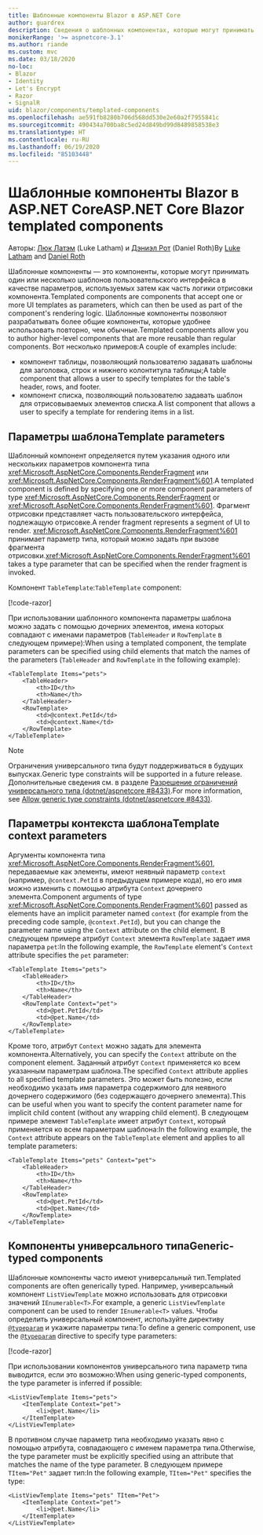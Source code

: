 ```yaml
---
title: Шаблонные компоненты Blazor в ASP.NET Core
author: guardrex
description: Сведения о шаблонных компонентах, которые могут принимать один или несколько шаблонов пользовательского интерфейса в качестве параметров, используемых затем как часть логики отрисовки компонента.
monikerRange: '>= aspnetcore-3.1'
ms.author: riande
ms.custom: mvc
ms.date: 03/18/2020
no-loc:
- Blazor
- Identity
- Let's Encrypt
- Razor
- SignalR
uid: blazor/components/templated-components
ms.openlocfilehash: ae591fb8280b706d568dd530e2e60a2f7955841c
ms.sourcegitcommit: 490434a700ba8c5ed24d849bd99d8489858538e3
ms.translationtype: HT
ms.contentlocale: ru-RU
ms.lasthandoff: 06/19/2020
ms.locfileid: "85103448"
---
```

# <a name="aspnet-core-blazor-templated-components"></a><span data-ttu-id="20d8b-103">Шаблонные компоненты Blazor в ASP.NET Core</span><span class="sxs-lookup"><span data-stu-id="20d8b-103">ASP.NET Core Blazor templated components</span></span>

<span data-ttu-id="20d8b-104">Авторы: [Люк Латэм](https://github.com/guardrex) (Luke Latham) и [Дэниэл Рот](https://github.com/danroth27) (Daniel Roth)</span><span class="sxs-lookup"><span data-stu-id="20d8b-104">By [Luke Latham](https://github.com/guardrex) and [Daniel Roth](https://github.com/danroth27)</span></span>

<span data-ttu-id="20d8b-105">Шаблонные компоненты — это компоненты, которые могут принимать один или несколько шаблонов пользовательского интерфейса в качестве параметров, используемых затем как часть логики отрисовки компонента.</span><span class="sxs-lookup"><span data-stu-id="20d8b-105">Templated components are components that accept one or more UI templates as parameters, which can then be used as part of the component's rendering logic.</span></span> <span data-ttu-id="20d8b-106">Шаблонные компоненты позволяют разрабатывать более общие компоненты, которые удобнее использовать повторно, чем обычные.</span><span class="sxs-lookup"><span data-stu-id="20d8b-106">Templated components allow you to author higher-level components that are more reusable than regular components.</span></span> <span data-ttu-id="20d8b-107">Вот несколько примеров:</span><span class="sxs-lookup"><span data-stu-id="20d8b-107">A couple of examples include:</span></span>

* <span data-ttu-id="20d8b-108">компонент таблицы, позволяющий пользователю задавать шаблоны для заголовка, строк и нижнего колонтитула таблицы;</span><span class="sxs-lookup"><span data-stu-id="20d8b-108">A table component that allows a user to specify templates for the table's header, rows, and footer.</span></span>
* <span data-ttu-id="20d8b-109">компонент списка, позволяющий пользователю задавать шаблон для отрисовываемых элементов списка.</span><span class="sxs-lookup"><span data-stu-id="20d8b-109">A list component that allows a user to specify a template for rendering items in a list.</span></span>

## <a name="template-parameters"></a><span data-ttu-id="20d8b-110">Параметры шаблона</span><span class="sxs-lookup"><span data-stu-id="20d8b-110">Template parameters</span></span>

<span data-ttu-id="20d8b-111">Шаблонный компонент определяется путем указания одного или нескольких параметров компонента типа <xref:Microsoft.AspNetCore.Components.RenderFragment> или <xref:Microsoft.AspNetCore.Components.RenderFragment%601>.</span><span class="sxs-lookup"><span data-stu-id="20d8b-111">A templated component is defined by specifying one or more component parameters of type <xref:Microsoft.AspNetCore.Components.RenderFragment> or <xref:Microsoft.AspNetCore.Components.RenderFragment%601>.</span></span> <span data-ttu-id="20d8b-112">Фрагмент отрисовки представляет часть пользовательского интерфейса, подлежащую отрисовке.</span><span class="sxs-lookup"><span data-stu-id="20d8b-112">A render fragment represents a segment of UI to render.</span></span> <span data-ttu-id="20d8b-113"><xref:Microsoft.AspNetCore.Components.RenderFragment%601> принимает параметр типа, который можно задать при вызове фрагмента отрисовки.</span><span class="sxs-lookup"><span data-stu-id="20d8b-113"><xref:Microsoft.AspNetCore.Components.RenderFragment%601> takes a type parameter that can be specified when the render fragment is invoked.</span></span>

<span data-ttu-id="20d8b-114">Компонент `TableTemplate`:</span><span class="sxs-lookup"><span data-stu-id="20d8b-114">`TableTemplate` component:</span></span>

[!code-razor[](../common/samples/3.x/BlazorWebAssemblySample/Components/TableTemplate.razor)]

<span data-ttu-id="20d8b-115">При использовании шаблонного компонента параметры шаблона можно задать с помощью дочерних элементов, имена которых совпадают с именами параметров (`TableHeader` и `RowTemplate` в следующем примере):</span><span class="sxs-lookup"><span data-stu-id="20d8b-115">When using a templated component, the template parameters can be specified using child elements that match the names of the parameters (`TableHeader` and `RowTemplate` in the following example):</span></span>

```razor
<TableTemplate Items="pets">
    <TableHeader>
        <th>ID</th>
        <th>Name</th>
    </TableHeader>
    <RowTemplate>
        <td>@context.PetId</td>
        <td>@context.Name</td>
    </RowTemplate>
</TableTemplate>
```

> [!NOTE]
> <span data-ttu-id="20d8b-116">Ограничения универсального типа будут поддерживаться в будущих выпусках.</span><span class="sxs-lookup"><span data-stu-id="20d8b-116">Generic type constraints will be supported in a future release.</span></span> <span data-ttu-id="20d8b-117">Дополнительные сведения см. в разделе [Разрешение ограничений универсального типа (dotnet/aspnetcore #8433)](https://github.com/dotnet/aspnetcore/issues/8433).</span><span class="sxs-lookup"><span data-stu-id="20d8b-117">For more information, see [Allow generic type constraints (dotnet/aspnetcore #8433)](https://github.com/dotnet/aspnetcore/issues/8433).</span></span>

## <a name="template-context-parameters"></a><span data-ttu-id="20d8b-118">Параметры контекста шаблона</span><span class="sxs-lookup"><span data-stu-id="20d8b-118">Template context parameters</span></span>

<span data-ttu-id="20d8b-119">Аргументы компонента типа <xref:Microsoft.AspNetCore.Components.RenderFragment%601>, передаваемые как элементы, имеют неявный параметр `context` (например, `@context.PetId` в предыдущем примере кода), но его имя можно изменить с помощью атрибута `Context` дочернего элемента.</span><span class="sxs-lookup"><span data-stu-id="20d8b-119">Component arguments of type <xref:Microsoft.AspNetCore.Components.RenderFragment%601> passed as elements have an implicit parameter named `context` (for example from the preceding code sample, `@context.PetId`), but you can change the parameter name using the `Context` attribute on the child element.</span></span> <span data-ttu-id="20d8b-120">В следующем примере атрибут `Context` элемента `RowTemplate` задает имя параметра `pet`:</span><span class="sxs-lookup"><span data-stu-id="20d8b-120">In the following example, the `RowTemplate` element's `Context` attribute specifies the `pet` parameter:</span></span>

```razor
<TableTemplate Items="pets">
    <TableHeader>
        <th>ID</th>
        <th>Name</th>
    </TableHeader>
    <RowTemplate Context="pet">
        <td>@pet.PetId</td>
        <td>@pet.Name</td>
    </RowTemplate>
</TableTemplate>
```

<span data-ttu-id="20d8b-121">Кроме того, атрибут `Context` можно задать для элемента компонента.</span><span class="sxs-lookup"><span data-stu-id="20d8b-121">Alternatively, you can specify the `Context` attribute on the component element.</span></span> <span data-ttu-id="20d8b-122">Заданный атрибут `Context` применяется ко всем указанным параметрам шаблона.</span><span class="sxs-lookup"><span data-stu-id="20d8b-122">The specified `Context` attribute applies to all specified template parameters.</span></span> <span data-ttu-id="20d8b-123">Это может быть полезно, если необходимо указать имя параметра содержимого для неявного дочернего содержимого (без содержащего дочернего элемента).</span><span class="sxs-lookup"><span data-stu-id="20d8b-123">This can be useful when you want to specify the content parameter name for implicit child content (without any wrapping child element).</span></span> <span data-ttu-id="20d8b-124">В следующем примере элемент `TableTemplate` имеет атрибут `Context`, который применяется ко всем параметрам шаблона:</span><span class="sxs-lookup"><span data-stu-id="20d8b-124">In the following example, the `Context` attribute appears on the `TableTemplate` element and applies to all template parameters:</span></span>

```razor
<TableTemplate Items="pets" Context="pet">
    <TableHeader>
        <th>ID</th>
        <th>Name</th>
    </TableHeader>
    <RowTemplate>
        <td>@pet.PetId</td>
        <td>@pet.Name</td>
    </RowTemplate>
</TableTemplate>
```

## <a name="generic-typed-components"></a><span data-ttu-id="20d8b-125">Компоненты универсального типа</span><span class="sxs-lookup"><span data-stu-id="20d8b-125">Generic-typed components</span></span>

<span data-ttu-id="20d8b-126">Шаблонные компоненты часто имеют универсальный тип.</span><span class="sxs-lookup"><span data-stu-id="20d8b-126">Templated components are often generically typed.</span></span> <span data-ttu-id="20d8b-127">Например, универсальный компонент `ListViewTemplate` можно использовать для отрисовки значений `IEnumerable<T>`.</span><span class="sxs-lookup"><span data-stu-id="20d8b-127">For example, a generic `ListViewTemplate` component can be used to render `IEnumerable<T>` values.</span></span> <span data-ttu-id="20d8b-128">Чтобы определить универсальный компонент, используйте директиву [`@typeparam`](xref:mvc/views/razor#typeparam) и укажите параметры типа:</span><span class="sxs-lookup"><span data-stu-id="20d8b-128">To define a generic component, use the [`@typeparam`](xref:mvc/views/razor#typeparam) directive to specify type parameters:</span></span>

[!code-razor[](../common/samples/3.x/BlazorWebAssemblySample/Components/ListViewTemplate.razor)]

<span data-ttu-id="20d8b-129">При использовании компонентов универсального типа параметр типа выводится, если это возможно:</span><span class="sxs-lookup"><span data-stu-id="20d8b-129">When using generic-typed components, the type parameter is inferred if possible:</span></span>

```razor
<ListViewTemplate Items="pets">
    <ItemTemplate Context="pet">
        <li>@pet.Name</li>
    </ItemTemplate>
</ListViewTemplate>
```

<span data-ttu-id="20d8b-130">В противном случае параметр типа необходимо указать явно с помощью атрибута, совпадающего с именем параметра типа.</span><span class="sxs-lookup"><span data-stu-id="20d8b-130">Otherwise, the type parameter must be explicitly specified using an attribute that matches the name of the type parameter.</span></span> <span data-ttu-id="20d8b-131">В следующем примере `TItem="Pet"` задает тип:</span><span class="sxs-lookup"><span data-stu-id="20d8b-131">In the following example, `TItem="Pet"` specifies the type:</span></span>

```razor
<ListViewTemplate Items="pets" TItem="Pet">
    <ItemTemplate Context="pet">
        <li>@pet.Name</li>
    </ItemTemplate>
</ListViewTemplate>
```
